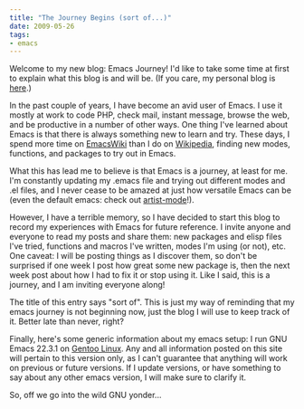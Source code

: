 ```yaml
---
title: "The Journey Begins (sort of...)"
date: 2009-05-26
tags:
- emacs
---
```

Welcome to my new blog: Emacs Journey! I'd like to take some time at first to explain what this blog is and will be. (If you care, my personal blog is [here](http://bzwahr.blogspot.com/).)
<!--more-->
In the past couple of years, I have become an avid user of Emacs. I use it mostly at work to code PHP, check mail, instant message, browse the web, and be productive in a number of other ways. One thing I've learned about Emacs is that there is always something new to learn and try. These days, I spend more time on [EmacsWiki](http://www.emacswiki.org) than I do on [Wikipedia](http://www.wikipedia.org), finding new modes, functions, and packages to try out in Emacs.

What this has lead me to believe is that Emacs is a journey, at least for me. I'm constantly updating my .emacs file and trying out different modes and .el files, and I never cease to be amazed at just how versatile Emacs can be (even the default emacs: check out [artist-mode](http://www.emacswiki.org/emacs/ArtistMode)!).

However, I have a terrible memory, so I have decided to start this blog to record my experiences with Emacs for future reference. I invite anyone and everyone to read my posts and share them: new packages and elisp files I've tried, functions and macros I've written, modes I'm using (or not), etc. One caveat: I will be posting things as I discover them, so don't be surprised if one week I post how great some new package is, then the next week post about how I had to fix it or stop using it. Like I said, this is a journey, and I am inviting everyone along!

The title of this entry says "sort of". This is just my way of reminding that my emacs journey is not beginning now, just the blog I will use to keep track of it. Better late than never, right?

Finally, here's some generic information about my emacs setup: I run GNU Emacs 22.3.1 on [Gentoo Linux](http://www.gentoo.org).  Any and all information posted on this site will pertain to this version only, as I can't guarantee that anything will work on previous or future versions. If I update versions, or have something to say about any other emacs version, I will make sure to clarify it.

So, off we go into the wild GNU yonder...

